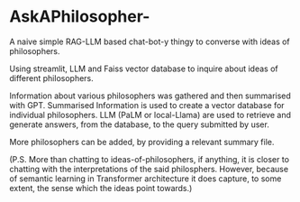 # AskAPhilosopher-
A naive simple RAG-LLM based chat-bot-y thingy to converse with ideas of philosophers.

Using streamlit, LLM and Faiss vector database to inquire about ideas of different philosophers.

Information about various philosophers was gathered and then summarised with GPT. Summarised Information is used to create a vector database for individual philosophers. LLM (PaLM or local-Llama) are used to retrieve and generate answers, from the database, to the query submitted by user.

More philosophers can be added, by providing a relevant summary file.

(P.S. More than chatting to ideas-of-philosophers, if anything, it is closer to chatting with the interpretations of the said philosphers. However, because of semantic learning in Transformer architecture it does capture, to some extent, the sense which the ideas point towards.)
